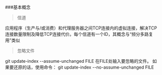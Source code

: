 ###基本概念
>信道

 应用程序（生产与/或消费）和代理服务器之间TCP连接内的虚拟连接，解决TCP连接数量限制及降低TCP连接代价。每个信道有一个ID，其概念与“频分多路复用”类似
>忽略文件
 
git update-index --assume-unchanged FILE 在FILE处输入要忽略的文件。
如果要还原的话，使用命令：
git update-index --no-assume-unchanged FILE
 
 
 
 
 
 
 
 
 
 
 
 
 
 